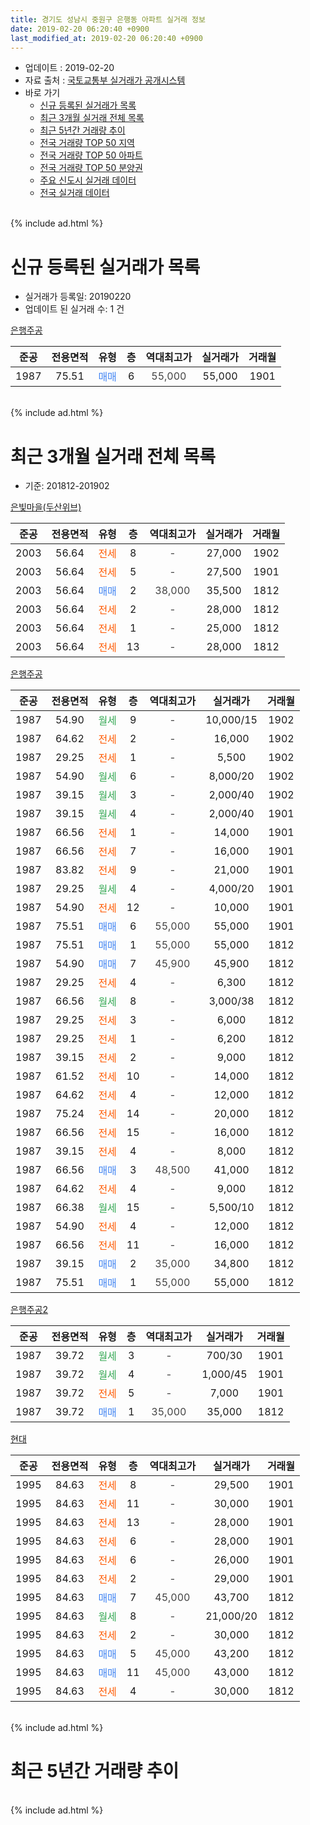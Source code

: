 ```yaml
---
title: 경기도 성남시 중원구 은행동 아파트 실거래 정보
date: 2019-02-20 06:20:40 +0900
last_modified_at: 2019-02-20 06:20:40 +0900
---
```


* 업데이트 : 2019-02-20
* 자료 출처 : [국토교통부 실거래가 공개시스템](http://rt.molit.go.kr)
* 바로 가기
    * [신규 등록된 실거래가 목록](#신규-등록된-실거래가-목록)
    * [최근 3개월 실거래 전체 목록](#최근-3개월-실거래-전체-목록)
    * [최근 5년간 거래량 추이](#최근-5년간-거래량-추이)
    * [전국 거래량 TOP 50 지역](https://inasie.github.io/apt-trade-info/최근-3개월-전국에서-가장-거래가-많이-발생한-지역)
    * [전국 거래량 TOP 50 아파트](https://inasie.github.io/apt-trade-info/최근-3개월-전국에서-가장-거래가-많이-발생한-아파트)
    * [전국 거래량 TOP 50 분양권](https://inasie.github.io/apt-trade-info/최근-3개월-전국에서-가장-거래가-많이-발생한-분양권)
    * [주요 신도시 실거래 데이터](https://inasie.github.io/apt-trade-info/주요-신도시)
    * [전국 실거래 데이터](https://inasie.github.io/apt-trade-info/전국)
<br>
{% include ad.html %}
<br>

# 신규 등록된 실거래가 목록
* 실거래가 등록일: 20190220
* 업데이트 된 실거래 수: 1 건


[은행주공](https://search.naver.com/search.naver?query=%EA%B2%BD%EA%B8%B0%EB%8F%84+%EC%84%B1%EB%82%A8%EC%8B%9C+%EC%A4%91%EC%9B%90%EA%B5%AC+%EC%9D%80%ED%96%89%EB%8F%99+%EC%9D%80%ED%96%89%EC%A3%BC%EA%B3%B5)

|준공|전용면적|유형|층|역대최고가|실거래가|거래월|
|:---:|:---:|:---:|:---:|:---:|:---:|:---:|
|1987|75.51|<span style="color:#4285f3">매매</span>|6|<span style="color:#444444">55,000</span>|55,000|1901|


<br>
{% include ad.html %}
<br>

# 최근 3개월 실거래 전체 목록
* 기준: 201812-201902


[은빛마을(두산위브)](https://search.naver.com/search.naver?query=%EA%B2%BD%EA%B8%B0%EB%8F%84+%EC%84%B1%EB%82%A8%EC%8B%9C+%EC%A4%91%EC%9B%90%EA%B5%AC+%EC%9D%80%ED%96%89%EB%8F%99+%EC%9D%80%EB%B9%9B%EB%A7%88%EC%9D%84%28%EB%91%90%EC%82%B0%EC%9C%84%EB%B8%8C%29)

|준공|전용면적|유형|층|역대최고가|실거래가|거래월|
|:---:|:---:|:---:|:---:|:---:|:---:|:---:|
|2003|56.64|<span style="color:#ff5a00">전세</span>|8|<span style="color:#444444">-</span>|27,000|1902|
|2003|56.64|<span style="color:#ff5a00">전세</span>|5|<span style="color:#444444">-</span>|27,500|1901|
|2003|56.64|<span style="color:#4285f3">매매</span>|2|<span style="color:#444444">38,000</span>|35,500|1812|
|2003|56.64|<span style="color:#ff5a00">전세</span>|2|<span style="color:#444444">-</span>|28,000|1812|
|2003|56.64|<span style="color:#ff5a00">전세</span>|1|<span style="color:#444444">-</span>|25,000|1812|
|2003|56.64|<span style="color:#ff5a00">전세</span>|13|<span style="color:#444444">-</span>|28,000|1812|

[은행주공](https://search.naver.com/search.naver?query=%EA%B2%BD%EA%B8%B0%EB%8F%84+%EC%84%B1%EB%82%A8%EC%8B%9C+%EC%A4%91%EC%9B%90%EA%B5%AC+%EC%9D%80%ED%96%89%EB%8F%99+%EC%9D%80%ED%96%89%EC%A3%BC%EA%B3%B5)

|준공|전용면적|유형|층|역대최고가|실거래가|거래월|
|:---:|:---:|:---:|:---:|:---:|:---:|:---:|
|1987|54.90|<span style="color:#34a853">월세</span>|9|<span style="color:#444444">-</span>|10,000/15|1902|
|1987|64.62|<span style="color:#ff5a00">전세</span>|2|<span style="color:#444444">-</span>|16,000|1902|
|1987|29.25|<span style="color:#ff5a00">전세</span>|1|<span style="color:#444444">-</span>|5,500|1902|
|1987|54.90|<span style="color:#34a853">월세</span>|6|<span style="color:#444444">-</span>|8,000/20|1902|
|1987|39.15|<span style="color:#34a853">월세</span>|3|<span style="color:#444444">-</span>|2,000/40|1902|
|1987|39.15|<span style="color:#34a853">월세</span>|4|<span style="color:#444444">-</span>|2,000/40|1901|
|1987|66.56|<span style="color:#ff5a00">전세</span>|1|<span style="color:#444444">-</span>|14,000|1901|
|1987|66.56|<span style="color:#ff5a00">전세</span>|7|<span style="color:#444444">-</span>|16,000|1901|
|1987|83.82|<span style="color:#ff5a00">전세</span>|9|<span style="color:#444444">-</span>|21,000|1901|
|1987|29.25|<span style="color:#34a853">월세</span>|4|<span style="color:#444444">-</span>|4,000/20|1901|
|1987|54.90|<span style="color:#ff5a00">전세</span>|12|<span style="color:#444444">-</span>|10,000|1901|
|1987|75.51|<span style="color:#4285f3">매매</span>|6|<span style="color:#444444">55,000</span>|55,000|1901|
|1987|75.51|<span style="color:#4285f3">매매</span>|1|<span style="color:#444444">55,000</span>|55,000|1812|
|1987|54.90|<span style="color:#4285f3">매매</span>|7|<span style="color:#444444">45,900</span>|45,900|1812|
|1987|29.25|<span style="color:#ff5a00">전세</span>|4|<span style="color:#444444">-</span>|6,300|1812|
|1987|66.56|<span style="color:#34a853">월세</span>|8|<span style="color:#444444">-</span>|3,000/38|1812|
|1987|29.25|<span style="color:#ff5a00">전세</span>|3|<span style="color:#444444">-</span>|6,000|1812|
|1987|29.25|<span style="color:#ff5a00">전세</span>|1|<span style="color:#444444">-</span>|6,200|1812|
|1987|39.15|<span style="color:#ff5a00">전세</span>|2|<span style="color:#444444">-</span>|9,000|1812|
|1987|61.52|<span style="color:#ff5a00">전세</span>|10|<span style="color:#444444">-</span>|14,000|1812|
|1987|64.62|<span style="color:#ff5a00">전세</span>|4|<span style="color:#444444">-</span>|12,000|1812|
|1987|75.24|<span style="color:#ff5a00">전세</span>|14|<span style="color:#444444">-</span>|20,000|1812|
|1987|66.56|<span style="color:#ff5a00">전세</span>|15|<span style="color:#444444">-</span>|16,000|1812|
|1987|39.15|<span style="color:#ff5a00">전세</span>|4|<span style="color:#444444">-</span>|8,000|1812|
|1987|66.56|<span style="color:#4285f3">매매</span>|3|<span style="color:#444444">48,500</span>|41,000|1812|
|1987|64.62|<span style="color:#ff5a00">전세</span>|4|<span style="color:#444444">-</span>|9,000|1812|
|1987|66.38|<span style="color:#34a853">월세</span>|15|<span style="color:#444444">-</span>|5,500/10|1812|
|1987|54.90|<span style="color:#ff5a00">전세</span>|4|<span style="color:#444444">-</span>|12,000|1812|
|1987|66.56|<span style="color:#ff5a00">전세</span>|11|<span style="color:#444444">-</span>|16,000|1812|
|1987|39.15|<span style="color:#4285f3">매매</span>|2|<span style="color:#444444">35,000</span>|34,800|1812|
|1987|75.51|<span style="color:#4285f3">매매</span>|1|<span style="color:#444444">55,000</span>|55,000|1812|

[은행주공2](https://search.naver.com/search.naver?query=%EA%B2%BD%EA%B8%B0%EB%8F%84+%EC%84%B1%EB%82%A8%EC%8B%9C+%EC%A4%91%EC%9B%90%EA%B5%AC+%EC%9D%80%ED%96%89%EB%8F%99+%EC%9D%80%ED%96%89%EC%A3%BC%EA%B3%B52)

|준공|전용면적|유형|층|역대최고가|실거래가|거래월|
|:---:|:---:|:---:|:---:|:---:|:---:|:---:|
|1987|39.72|<span style="color:#34a853">월세</span>|3|<span style="color:#444444">-</span>|700/30|1901|
|1987|39.72|<span style="color:#34a853">월세</span>|4|<span style="color:#444444">-</span>|1,000/45|1901|
|1987|39.72|<span style="color:#ff5a00">전세</span>|5|<span style="color:#444444">-</span>|7,000|1901|
|1987|39.72|<span style="color:#4285f3">매매</span>|1|<span style="color:#444444">35,000</span>|35,000|1812|


<script async src="//pagead2.googlesyndication.com/pagead/js/adsbygoogle.js"></script>
<!-- 기본 -->
<ins class="adsbygoogle"
     style="display:block"
     data-ad-client="ca-pub-2446590836940007"
     data-ad-slot="1659523306"
     data-ad-format="auto"
     data-full-width-responsive="true"></ins>
<script>
(adsbygoogle = window.adsbygoogle || []).push({});
</script>


[현대](https://search.naver.com/search.naver?query=%EA%B2%BD%EA%B8%B0%EB%8F%84+%EC%84%B1%EB%82%A8%EC%8B%9C+%EC%A4%91%EC%9B%90%EA%B5%AC+%EC%9D%80%ED%96%89%EB%8F%99+%ED%98%84%EB%8C%80)

|준공|전용면적|유형|층|역대최고가|실거래가|거래월|
|:---:|:---:|:---:|:---:|:---:|:---:|:---:|
|1995|84.63|<span style="color:#ff5a00">전세</span>|8|<span style="color:#444444">-</span>|29,500|1901|
|1995|84.63|<span style="color:#ff5a00">전세</span>|11|<span style="color:#444444">-</span>|30,000|1901|
|1995|84.63|<span style="color:#ff5a00">전세</span>|13|<span style="color:#444444">-</span>|28,000|1901|
|1995|84.63|<span style="color:#ff5a00">전세</span>|6|<span style="color:#444444">-</span>|28,000|1901|
|1995|84.63|<span style="color:#ff5a00">전세</span>|6|<span style="color:#444444">-</span>|26,000|1901|
|1995|84.63|<span style="color:#ff5a00">전세</span>|2|<span style="color:#444444">-</span>|29,000|1901|
|1995|84.63|<span style="color:#4285f3">매매</span>|7|<span style="color:#444444">45,000</span>|43,700|1812|
|1995|84.63|<span style="color:#34a853">월세</span>|8|<span style="color:#444444">-</span>|21,000/20|1812|
|1995|84.63|<span style="color:#ff5a00">전세</span>|2|<span style="color:#444444">-</span>|30,000|1812|
|1995|84.63|<span style="color:#4285f3">매매</span>|5|<span style="color:#444444">45,000</span>|43,200|1812|
|1995|84.63|<span style="color:#4285f3">매매</span>|11|<span style="color:#444444">45,000</span>|43,000|1812|
|1995|84.63|<span style="color:#ff5a00">전세</span>|4|<span style="color:#444444">-</span>|30,000|1812|


<br>
{% include ad.html %}
<br>

# 최근 5년간 거래량 추이


<div style="width:100%;">
    <canvas id="deal_progress" height="200"></canvas>
</div>

<script>
new Chart(document.getElementById("deal_progress"), {
    type: 'line',
    data: {
        labels: ['201402','201403','201404','201405','201406','201407','201408','201409','201410','201411','201412','201501','201502','201503','201504','201505','201506','201507','201508','201509','201510','201511','201512','201601','201602','201603','201604','201605','201606','201607','201608','201609','201610','201611','201612','201701','201702','201703','201704','201705','201706','201707','201708','201709','201710','201711','201712','201801','201802','201803','201804','201805','201806','201807','201808','201809','201810','201811','201812','201901','201902'],
        datasets: [{
            label: '매매',
            pointRadius: 1,
            data: [22, 27, 22, 16, 10, 15, 21, 18, 32, 23, 20, 31, 38, 39, 30, 17, 22, 19, 10, 18, 17, 28, 14, 12, 20, 21, 28, 16, 47, 55, 34, 21, 39, 9, 8, 12, 22, 30, 35, 23, 31, 37, 41, 48, 19, 12, 13, 23, 28, 55, 30, 25, 27, 20, 52, 16, 17, 13, 10, 1, 0],
            borderColor: "rgba(255, 201, 14, 1)",
            backgroundColor: "rgba(255, 201, 14, 0.5)",
            fill: false,
            lineTension: 0
        },{
            label: '전월세',
            pointRadius: 1,
            data: [31, 30, 34, 26, 21, 22, 30, 43, 40, 25, 22, 42, 37, 45, 35, 27, 26, 18, 33, 24, 29, 21, 34, 30, 39, 53, 31, 28, 53, 47, 36, 45, 35, 23, 23, 28, 31, 47, 39, 31, 27, 32, 30, 35, 21, 34, 17, 31, 37, 37, 32, 28, 22, 23, 27, 30, 31, 20, 20, 16, 6],
            borderColor: "rgba(0, 141, 185, 1)",
            backgroundColor: "rgba(0, 141, 185, 0.5)",
            fill: false,
            lineTension: 0
        }
        ]
    },
    options: {
        responsive: true,
        title: {
            display: false
        },
        tooltips: {
            mode: 'index',
            intersect: false
        },
        hover: {
            mode: 'nearest',
            intersect: true
        },
        scales: {
            xAxes: [{
                display: true,
                scaleLabel: {
                    display: true,
                    labelString: '년/월'
                }
            }],
            yAxes: [{
                display: true,
                ticks: {
                    suggestedMin: 0,
                },
                scaleLabel: {
                    display: true,
                    labelString: '실거래 수'
                }
            }]
        }
    }
});

</script>


<br>
{% include ad.html %}
<br>

